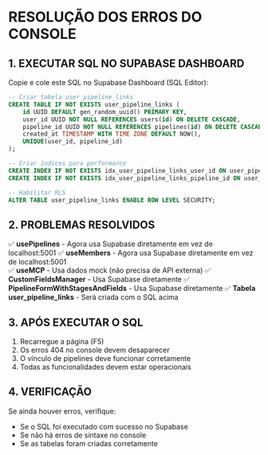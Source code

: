 # RESOLUÇÃO DOS ERROS DO CONSOLE

## 1. EXECUTAR SQL NO SUPABASE DASHBOARD

Copie e cole este SQL no Supabase Dashboard (SQL Editor):

```sql
-- Criar tabela user_pipeline_links
CREATE TABLE IF NOT EXISTS user_pipeline_links (
    id UUID DEFAULT gen_random_uuid() PRIMARY KEY,
    user_id UUID NOT NULL REFERENCES users(id) ON DELETE CASCADE,
    pipeline_id UUID NOT NULL REFERENCES pipelines(id) ON DELETE CASCADE,
    created_at TIMESTAMP WITH TIME ZONE DEFAULT NOW(),
    UNIQUE(user_id, pipeline_id)
);

-- Criar índices para performance
CREATE INDEX IF NOT EXISTS idx_user_pipeline_links_user_id ON user_pipeline_links(user_id);
CREATE INDEX IF NOT EXISTS idx_user_pipeline_links_pipeline_id ON user_pipeline_links(pipeline_id);

-- Habilitar RLS
ALTER TABLE user_pipeline_links ENABLE ROW LEVEL SECURITY;
```

## 2. PROBLEMAS RESOLVIDOS

✅ **usePipelines** - Agora usa Supabase diretamente em vez de localhost:5001
✅ **useMembers** - Agora usa Supabase diretamente em vez de localhost:5001  
✅ **useMCP** - Usa dados mock (não precisa de API externa)
✅ **CustomFieldsManager** - Usa Supabase diretamente
✅ **PipelineFormWithStagesAndFields** - Usa Supabase diretamente
✅ **Tabela user_pipeline_links** - Será criada com o SQL acima

## 3. APÓS EXECUTAR O SQL

1. Recarregue a página (F5)
2. Os erros 404 no console devem desaparecer
3. O vínculo de pipelines deve funcionar corretamente
4. Todas as funcionalidades devem estar operacionais

## 4. VERIFICAÇÃO

Se ainda houver erros, verifique:
- Se o SQL foi executado com sucesso no Supabase
- Se não há erros de sintaxe no console
- Se as tabelas foram criadas corretamente 